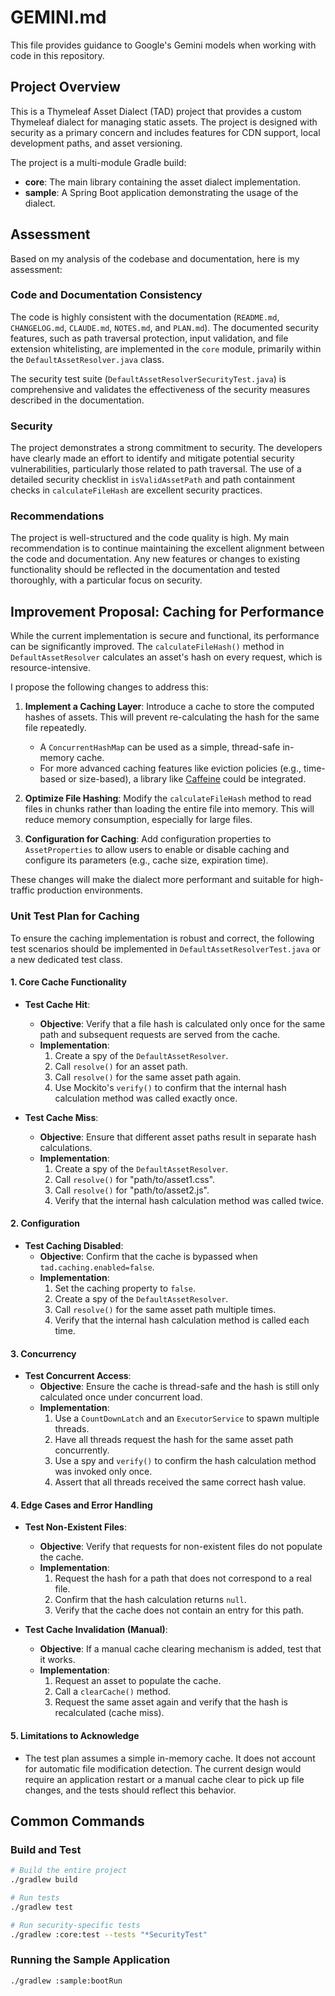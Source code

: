 # GEMINI.md

This file provides guidance to Google's Gemini models when working with code in this repository.

## Project Overview

This is a Thymeleaf Asset Dialect (TAD) project that provides a custom Thymeleaf dialect for managing static assets. The project is designed with security as a primary concern and includes features for CDN support, local development paths, and asset versioning.

The project is a multi-module Gradle build:
- **core**: The main library containing the asset dialect implementation.
- **sample**: A Spring Boot application demonstrating the usage of the dialect.

## Assessment

Based on my analysis of the codebase and documentation, here is my assessment:

### Code and Documentation Consistency

The code is highly consistent with the documentation (`README.md`, `CHANGELOG.md`, `CLAUDE.md`, `NOTES.md`, and `PLAN.md`). The documented security features, such as path traversal protection, input validation, and file extension whitelisting, are implemented in the `core` module, primarily within the `DefaultAssetResolver.java` class.

The security test suite (`DefaultAssetResolverSecurityTest.java`) is comprehensive and validates the effectiveness of the security measures described in the documentation.

### Security

The project demonstrates a strong commitment to security. The developers have clearly made an effort to identify and mitigate potential security vulnerabilities, particularly those related to path traversal. The use of a detailed security checklist in `isValidAssetPath` and path containment checks in `calculateFileHash` are excellent security practices.

### Recommendations

The project is well-structured and the code quality is high. My main recommendation is to continue maintaining the excellent alignment between the code and documentation. Any new features or changes to existing functionality should be reflected in the documentation and tested thoroughly, with a particular focus on security.

## Improvement Proposal: Caching for Performance

While the current implementation is secure and functional, its performance can be significantly improved. The `calculateFileHash()` method in `DefaultAssetResolver` calculates an asset's hash on every request, which is resource-intensive.

I propose the following changes to address this:

1.  **Implement a Caching Layer**: Introduce a cache to store the computed hashes of assets. This will prevent re-calculating the hash for the same file repeatedly.
    *   A `ConcurrentHashMap` can be used as a simple, thread-safe in-memory cache.
    *   For more advanced caching features like eviction policies (e.g., time-based or size-based), a library like [Caffeine](https://github.com/ben-manes/caffeine) could be integrated.

2.  **Optimize File Hashing**: Modify the `calculateFileHash` method to read files in chunks rather than loading the entire file into memory. This will reduce memory consumption, especially for large files.

3.  **Configuration for Caching**: Add configuration properties to `AssetProperties` to allow users to enable or disable caching and configure its parameters (e.g., cache size, expiration time).

These changes will make the dialect more performant and suitable for high-traffic production environments.

### Unit Test Plan for Caching

To ensure the caching implementation is robust and correct, the following test scenarios should be implemented in `DefaultAssetResolverTest.java` or a new dedicated test class.

#### 1. Core Cache Functionality

*   **Test Cache Hit**:
    *   **Objective**: Verify that a file hash is calculated only once for the same path and subsequent requests are served from the cache.
    *   **Implementation**:
        1.  Create a spy of the `DefaultAssetResolver`.
        2.  Call `resolve()` for an asset path.
        3.  Call `resolve()` for the same asset path again.
        4.  Use Mockito's `verify()` to confirm that the internal hash calculation method was called exactly once.

*   **Test Cache Miss**:
    *   **Objective**: Ensure that different asset paths result in separate hash calculations.
    *   **Implementation**:
        1.  Create a spy of the `DefaultAssetResolver`.
        2.  Call `resolve()` for "path/to/asset1.css".
        3.  Call `resolve()` for "path/to/asset2.js".
        4.  Verify that the internal hash calculation method was called twice.

#### 2. Configuration

*   **Test Caching Disabled**:
    *   **Objective**: Confirm that the cache is bypassed when `tad.caching.enabled=false`.
    *   **Implementation**:
        1.  Set the caching property to `false`.
        2.  Create a spy of the `DefaultAssetResolver`.
        3.  Call `resolve()` for the same asset path multiple times.
        4.  Verify that the internal hash calculation method is called each time.

#### 3. Concurrency

*   **Test Concurrent Access**:
    *   **Objective**: Ensure the cache is thread-safe and the hash is still only calculated once under concurrent load.
    *   **Implementation**:
        1.  Use a `CountDownLatch` and an `ExecutorService` to spawn multiple threads.
        2.  Have all threads request the hash for the same asset path concurrently.
        3.  Use a spy and `verify()` to confirm the hash calculation method was invoked only once.
        4.  Assert that all threads received the same correct hash value.

#### 4. Edge Cases and Error Handling

*   **Test Non-Existent Files**:
    *   **Objective**: Verify that requests for non-existent files do not populate the cache.
    *   **Implementation**:
        1.  Request the hash for a path that does not correspond to a real file.
        2.  Confirm that the hash calculation returns `null`.
        3.  Verify that the cache does not contain an entry for this path.

*   **Test Cache Invalidation (Manual)**:
    *   **Objective**: If a manual cache clearing mechanism is added, test that it works.
    *   **Implementation**:
        1.  Request an asset to populate the cache.
        2.  Call a `clearCache()` method.
        3.  Request the same asset again and verify that the hash is recalculated (cache miss).

#### 5. Limitations to Acknowledge

*   The test plan assumes a simple in-memory cache. It does not account for automatic file modification detection. The current design would require an application restart or a manual cache clear to pick up file changes, and the tests should reflect this behavior.

## Common Commands

### Build and Test
```bash
# Build the entire project
./gradlew build

# Run tests
./gradlew test

# Run security-specific tests
./gradlew :core:test --tests "*SecurityTest"
```

### Running the Sample Application
```bash
./gradlew :sample:bootRun
```
